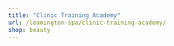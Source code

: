 ```yaml
---
title: "Clinic Training Academy"
url: /leamington-spa/clinic-training-academy/
shop: beauty
---
```

